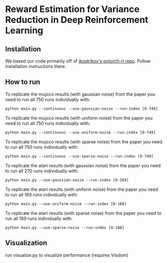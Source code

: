 # Reward Estimation for Variance Reduction in Deep Reinforcement Learning
## Installation

We based our code primarily off of [ikostrikov's pytorch-rl repo](https://github.com/ikostrikov/pytorch-a2c-ppo-acktr). Follow installation instructions there.

## How to run

To replicate the mujoco results (with gaussian noise) from the paper you need to run all 750 runs individually with:

``` python main.py --continuous --use-gaussian-noise --run-index [0-749] ```

To replicate the mujoco results (with uniform noise) from the paper you need to run all 750 runs individually with:

``` python main.py --continuous --use-uniform-noise --run-index [0-749] ```

To replicate the mujoco results (with sparse noise) from the paper you need to run all 750 runs individually with:

``` python main.py --continuous --use-sparse-noise --run-index [0-749] ```

To replicate the atari results (with gaussian noise) from the paper you need to run all 270 runs individually with:

``` python main.py --use-gaussian-noise --run-index [0-269] ```

To replicate the atari results (with uniform noise) from the paper you need to run all 189 runs individually with:

``` python main.py --use-uniform-noise --run-index [0-188] ```

To replicate the atari results (with sparse noise) from the paper you need to run all 189 runs individually with:

``` python main.py --use-sparse-noise --run-index [0-188] ```

## Visualization

run visualize.py to visualize performance (requires Visdom)